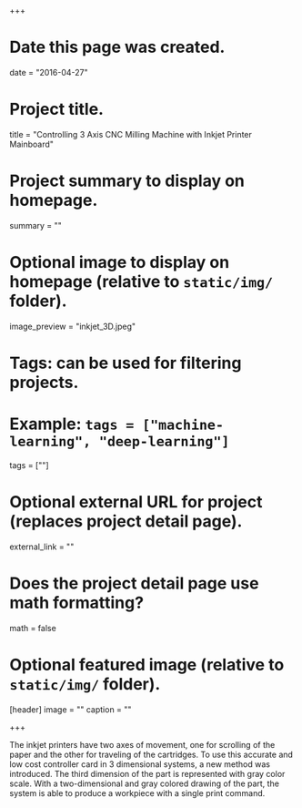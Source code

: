 +++
# Date this page was created.
date = "2016-04-27"

# Project title.
title = "Controlling 3 Axis CNC Milling Machine with Inkjet Printer Mainboard"

# Project summary to display on homepage.
summary = ""

# Optional image to display on homepage (relative to `static/img/` folder).
image_preview = "inkjet_3D.jpeg"

# Tags: can be used for filtering projects.
# Example: `tags = ["machine-learning", "deep-learning"]`
tags = [""]

# Optional external URL for project (replaces project detail page).
external_link = ""

# Does the project detail page use math formatting?
math = false

# Optional featured image (relative to `static/img/` folder).
[header]
image = ""
caption = ""

+++

The inkjet printers have two axes of movement, one for scrolling of the paper and the other for traveling of the cartridges. To use this accurate and low cost controller card in 3 dimensional systems, a new method was introduced. The third dimension of the part is represented with gray color scale. With a two-dimensional and gray colored drawing of the part, the system is able to produce a workpiece with a single print command.
